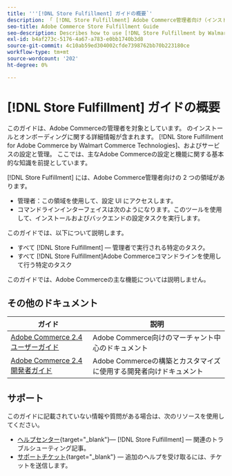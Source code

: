 ```yaml
---
title: '''[!DNL Store Fulfillment] ガイドの概要`'
description: 「 [!DNL Store Fulfillment] Adobe Commerce管理者向け（インストールやオンボーディングを含む）」
seo-title: Adobe Commerce Store Fulfillment Guide
seo-description: Describes how to use [!DNL Store Fulfillment by Walmart Commerce Technologies] services with Adobe Commerce.
exl-id: b4af273c-5176-4a67-a783-e0bb1740b3d8
source-git-commit: 4c10ab59ed304002cfde7398762bb70b223180ce
workflow-type: tm+mt
source-wordcount: '202'
ht-degree: 0%

---
```


# [!DNL Store Fulfillment] ガイドの概要

このガイドは、Adobe Commerceの管理者を対象としています。 のインストールとオンボーディングに関する詳細情報が含まれます。 [!DNL Store Fulfillment for Adobe Commerce by Walmart Commerce Technologies]、およびサービスの設定と管理。 ここでは、主なAdobe Commerceの設定と機能に関する基本的な知識を前提としています。

[!DNL Store Fulfillment] には、Adobe Commerce管理者向けの 2 つの領域があります。

* 管理者：この領域を使用して、設定 UI にアクセスします。
* コマンドラインインターフェイスは次のようになります。このツールを使用して、インストールおよびバックエンドの設定タスクを実行します。

このガイドでは、以下について説明します。

* すべて [!DNL Store Fulfillment] — 管理者で実行される特定のタスク。
* すべて [!DNL Store Fulfillment]Adobe Commerceコマンドラインを使用して行う特定のタスク

このガイドでは、Adobe Commerceの主な機能については説明しません。

## その他のドキュメント

| ガイド | 説明 |
|-----------------------------------------------------------------------|----------------------------------------------------------------------------|
| [Adobe Commerce 2.4 ユーザーガイド](https://docs.magento.com/user-guide/) | Adobe Commerce向けのマーチャント中心のドキュメント |
| [Adobe Commerce 2.4 開発者ガイド](https://devdocs.magento.com/) | Adobe Commerceの構築とカスタマイズに使用する開発者向けドキュメント |

## サポート

このガイドに記載されていない情報や質問がある場合は、次のリソースを使用してください。

* [ヘルプセンター](https://experienceleague.adobe.com/docs/commerce-knowledge-base/kb/help-center-guide/magento-help-center-user-guide.html#submit-ticket){target="_blank"}— [!DNL Store Fulfillment] — 関連のトラブルシューティング記事。
* [サポートチケット](https://experienceleague.adobe.com/docs/commerce-knowledge-base/kb/help-center-guide/magento-help-center-user-guide.html#submit-ticket){target="_blank"} — 追加のヘルプを受け取るには、チケットを送信します。

